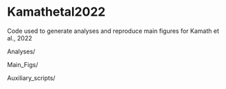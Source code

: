 # Kamathetal2022
Code used to generate analyses and reproduce main figures for Kamath et al., 2022

Analyses/

Main_Figs/

Auxiliary_scripts/
